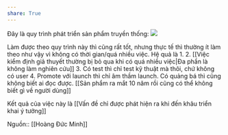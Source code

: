 ```yaml
---
share: True
---
```

Đây là quy trình phát triển sản phẩm truyền thống:
![](https://i.imgur.com/UVkZGQo.png)

Làm được theo quy trình này thì cũng rất tốt, nhưng thực tế thì thường ít làm theo như vậy vì không có thời gian/quá nhiều việc. Hệ quả là
1. 
2. [[Việc kiểm định giả thuyết thường bị bỏ qua khi có quá nhiều việc|Đa phần là không làm nghiên cứu]]
3. Có test thì chỉ test kỹ thuật mà thôi, chứ không có user
4. Promote với launch thì chỉ âm thầm launch. Có quảng bá thì cũng không biết ai đọc được. [[Sản phẩm ra mắt 10 năm rồi cũng có thể không biết gì về người dùng]]

Kết quả của việc này là [[Vấn đề chỉ được phát hiện ra khi đến khâu triển khai ý tưởng]]

Nguồn:: [[Hoàng Đức Minh]]

